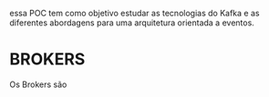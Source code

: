 essa POC tem como objetivo estudar as tecnologias do Kafka e as diferentes abordagens para uma arquitetura orientada a eventos.

# BROKERS

Os Brokers são
